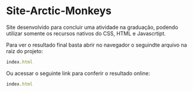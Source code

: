 # Site-Arctic-Monkeys

Site desenvolvido para concluir uma atividade na graduação, podendo utilizar somente os recursos nativos do CSS, HTML e Javascrtipt.

Para ver o resultado final basta abrir no navegador o seguindte arquivo na raiz do projeto:

~~~javascript
index.html
~~~

Ou acessar o seguinte link para conferir o resultado online:

~~~javascript
index.html
~~~
